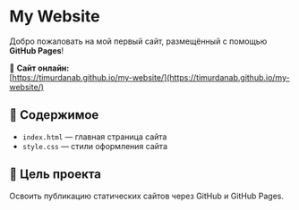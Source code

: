 # My Website

Добро пожаловать на мой первый сайт, размещённый с помощью **GitHub Pages**!

🔗 **Сайт онлайн:**  
[https://timurdanab.github.io/my-website/](https://timurdanab.github.io/my-website/)

## 📁 Содержимое

- `index.html` — главная страница сайта  
- `style.css` — стили оформления сайта

## 🚀 Цель проекта

Освоить публикацию статических сайтов через GitHub и GitHub Pages.

